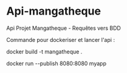 # Api-mangatheque

Api Projet Mangatheque - Requêtes vers BDD

Commande pour dockeriser et lancer l'api :

docker build -t mangatheque .

docker run --publish 8080:8080 myapp
